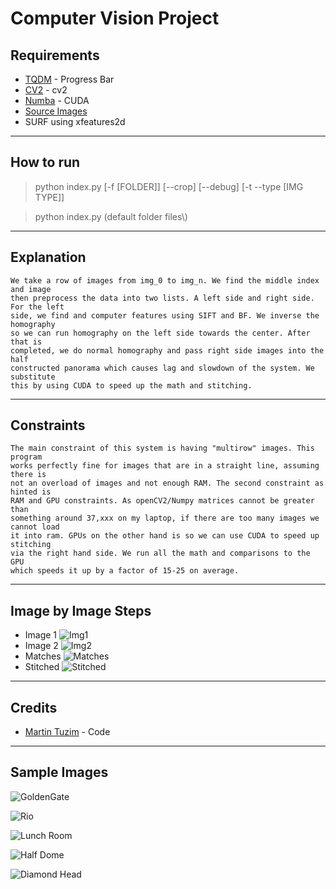 # Computer Vision Project

## Requirements

- [TQDM](https://github.com/tqdm/tqdm) - Progress Bar
- [CV2](https://pypi.org/project/opencv-python/) - cv2
- [Numba](http://numba.pydata.org/) - CUDA
- [Source Images](https://sourceforge.net/projects/adobedatasets.adobe/files/adobe_panoramas.tgz/download)
- SURF using xfeatures2d

---

## How to run

> python index.py [-f [FOLDER]] [--crop] [--debug] [-t --type [IMG TYPE]]

> python index.py (default folder files\\)

---

## Explanation

    We take a row of images from img_0 to img_n. We find the middle index and image
    then preprocess the data into two lists. A left side and right side. For the left
    side, we find and computer features using SIFT and BF. We inverse the homography
    so we can run homography on the left side towards the center. After that is
    completed, we do normal homography and pass right side images into the half
    constructed panorama which causes lag and slowdown of the system. We substitute
    this by using CUDA to speed up the math and stitching.

---

## Constraints

    The main constraint of this system is having "multirow" images. This program
    works perfectly fine for images that are in a straight line, assuming there is
    not an overload of images and not enough RAM. The second constraint as hinted is
    RAM and GPU constraints. As openCV2/Numpy matrices cannot be greater than
    something around 37,xxx on my laptop, if there are too many images we cannot load
    it into ram. GPUs on the other hand is so we can use CUDA to speed up stitching
    via the right hand side. We run all the math and comparisons to the GPU
    which speeds it up by a factor of 15-25 on average.

---

## Image by Image Steps

- Image 1
![Img1](https://github.com/Nomulous/ComputerVisionFinal/blob/master/files/goldengate-00.png)
- Image 2
![Img2](https://github.com/Nomulous/ComputerVisionFinal/blob/master/files/goldengate-01.png)
- Matches ![Matches](https://github.com/Nomulous/ComputerVisionFinal/blob/master/matches.png)
- Stitched ![Stitched](https://github.com/Nomulous/ComputerVisionFinal/blob/master/goldengate-00_2_pano.png)

---

## Credits

- [Martin Tuzim](https://github.com/nomulous) - Code

---

## Sample Images

![GoldenGate](https://github.com/Nomulous/ComputerVisionFinal/blob/master/img/goldengat-00_pano.png)

![Rio](https://github.com/Nomulous/ComputerVisionFinal/blob/master/img/rio-00_pano.png)

![Lunch Room](https://github.com/Nomulous/ComputerVisionFinal/blob/master/img/img01_pano.png)

![Half Dome](https://github.com/Nomulous/ComputerVisionFinal/blob/master/img/halfdome-00_pano.png)

![Diamond Head](https://github.com/Nomulous/ComputerVisionFinal/blob/master/img/diamondhead-00_pano.png)
